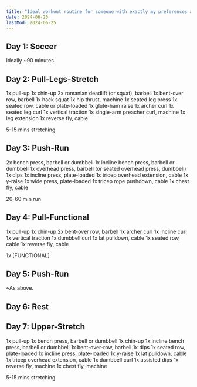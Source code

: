 ```yaml
---
title: "Ideal workout routine for someone with exactly my preferences and constraints"
date: 2024-06-25
lastMod: 2024-06-25
---
```


## Day 1: Soccer

Ideally ~90 minutes.

## Day 2: Pull-Legs-Stretch

1x pull-up
1x chin-up
2x romanian deadlift (or squat), barbell
1x bent-over row, barbell
1x hack squat
1x hip thrust, machine
1x seated leg press
1x seated row, cable or plate-loaded
1x glute-ham raise
1x archer curl
1x seated leg curl
1x vertical traction
1x single-arm preacher curl, machine
1x leg extension
1x reverse fly, cable

5-15 mins stretching

## Day 3: Push-Run

2x bench press, barbell or dumbbell
1x incline bench press, barbell or dumbbell
1x overhead press, barbell (or seated overhead press, dumbbell)
1x dips
1x incline press, plate-loaded
1x tricep overhead extension, cable
1x y-raise
1x wide press, plate-loaded
1x tricep rope pushdown, cable
1x chest fly, cable

20-60 min run

## Day 4: Pull-Functional

1x pull-up
1x chin-up
2x bent-over row, barbell
1x archer curl
1x incline curl
1x vertical traction
1x dumbbell curl
1x lat pulldown, cable
1x seated row, cable
1x reverse fly, cable

1x [FUNCTIONAL]

## Day 5: Push-Run

~As above.

## Day 6: Rest

## Day 7: Upper-Stretch

1x pull-up
1x bench press, barbell or dumbbell
1x chin-up
1x incline bench press, barbell or dumbbell
1x bent-over-row, barbell
1x dips
1x seated row, plate-loaded
1x incline press, plate-loaded
1x y-raise
1x lat pulldown, cable
1x tricep overhead extension, cable
1x dumbbell curl
1x assisted dips
1x reverse fly, machine
1x chest fly, machine

5-15 mins stretching